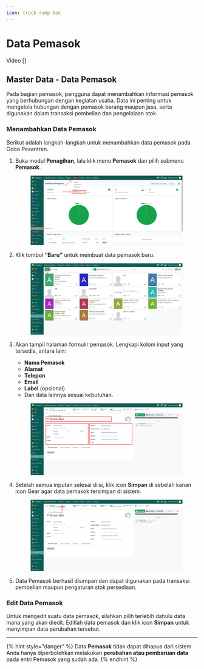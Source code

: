 ```yaml
---
icon: truck-ramp-box
---
```


# Data Pemasok

Video \[]

## Master Data - Data Pemasok

Pada bagian pemasok, pengguna dapat menambahkan informasi pemasok yang berhubungan dengan kegiatan usaha. Data ini penting untuk mengelola hubungan dengan pemasok barang maupun jasa, serta digunakan dalam transaksi pembelian dan pengelolaan stok.

### Menambahkan Data Pemasok

Berikut adalah langkah-langkah untuk menambahkan data pemasok pada Odoo Pesantren.

1.  Buka modul **Penagihan**, lalu klik menu **Pemasok** dan pilih submenu **Pemasok**.

    <figure><img src="../../.gitbook/assets/images-209 (1).png" alt=""><figcaption></figcaption></figure>


2.  Klik tombol **“Baru”** untuk membuat data pemasok baru.

    <figure><img src="../../.gitbook/assets/images-210.png" alt=""><figcaption></figcaption></figure>


3.  Akan tampil halaman formulir pemasok. Lengkapi kolom input yang tersedia, antara lain:

    * **Nama Pemasok**
    * **Alamat**
    * **Telepon**
    * **Email**
    * **Label** (opsional)
    * Dan data lainnya sesuai kebutuhan.

    <figure><img src="../../.gitbook/assets/images-211.png" alt=""><figcaption></figcaption></figure>


4.  Setelah semua inputan selesai diisi, klik icon **Simpan** di sebelah kanan icon Gear agar data pemasok tersimpan di sistem.

    <figure><img src="../../.gitbook/assets/images-212.png" alt=""><figcaption></figcaption></figure>



5. Data Pemasok berhasil disimpan dan dapat digunakan pada transaksi pembelian maupun pengaturan stok persediaan.

### Edit Data Pemasok

Untuk mengedit suatu data pemasok, silahkan pilih terlebih dahulu data mana yang akan diedit. Editlah data pemasok dan klik icon **Simpan** untuk menyimpan data perubahan tersebut.

***

{% hint style="danger" %}
Data **Pemasok** tidak dapat dihapus dari sistem. Anda hanya diperbolehkan melakukan **perubahan atau pembaruan data** pada entri Pemasok yang sudah ada.
{% endhint %}
